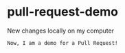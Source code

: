 # pull-request-demo

New changes locally on my computer


```md
Now, I am a demo for a Pull Request!
```